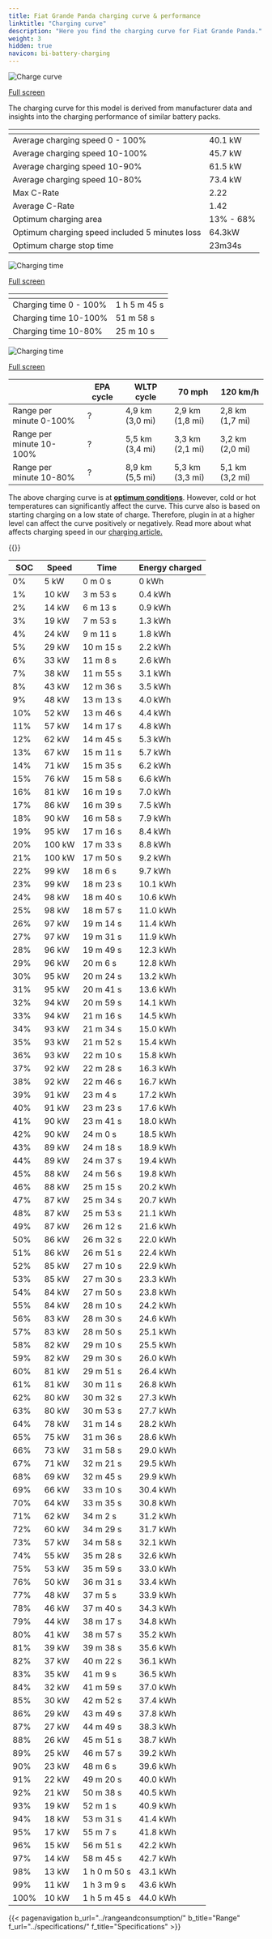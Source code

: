 ```yaml
---
title: Fiat Grande Panda charging curve & performance
linktitle: "Charging curve"
description: "Here you find the charging curve for Fiat Grande Panda."
weight: 3
hidden: true
navicon: bi-battery-charging
---
```

<!-- markdownlint-disable MD033 -->
<!-- markdownlint-disable MD010 -->
<img src="/images/models/fiat/grande_panda/grande_panda/chargingcurve.svg" alt="Charge curve" class="img-fluid">

[Full screen](/images/models/fiat/grande_panda/grande_panda/chargingcurve.svg)


<div class="alert alert-primary" role="alert">
The charging curve for this model is derived from manufacturer data and insights into the charging performance of similar battery packs.
</div>
<div class="table-responsive">
<table class="table table-striped border">
	<thead>
		<tr>
			<th>
			</th>
			<th>
			</th>
		</tr>
	</thead>
	<tbody>
		<tr>
			<td>
				Average charging speed 0 - 100%
			</td>
			<td>
				40.1 kW
			</td>
		</tr>
		<tr>
			<td>
				Average charging speed 10-100%
			</td>
			<td>
				45.7 kW
			</td>
		</tr>
		<tr>
			<td>
				Average charging speed 10-90%
			</td>
			<td>
				61.5 kW
			</td>
		</tr>
		<tr>
			<td>
				Average charging speed 10-80%
			</td>
			<td>
				73.4 kW
			</td>
		</tr>
		<tr>
			<td>
				Max C-Rate
			</td>
			<td>
				2.22
			</td>
		</tr>
		<tr>
			<td>
				Average C-Rate
			</td>
			<td>
				1.42
			</td>
		</tr>
		<tr>
			<td>
				Optimum charging area
			</td>
			<td>
				13% - 68%
			</td>
		</tr>
		<tr>
			<td>
				Optimum charging speed included 5 minutes loss
			</td>
			<td>
				64.3kW
			</td>
		</tr>
		<tr>
			<td>
				Optimum charge stop time
			</td>
			<td>
				23m34s
			</td>
		</tr>
	</tbody>
</table>
</div>
<img src="/images/models/fiat/grande_panda/grande_panda/chargingtime.svg" alt="Charging time" class="img-fluid">

[Full screen](/images/models/fiat/grande_panda/grande_panda/chargingtime.svg)
<div class="table-responsive">
<table class="table table-striped border">
	<thead>
		<tr>
			<th>
			</th>
			<th>
			</th>
		</tr>
	</thead>
	<tbody>
		<tr>
			<td>
				Charging time 0 - 100%
			</td>
			<td>
				1 h 5 m 45 s
			</td>
		</tr>
		<tr>
			<td>
				Charging time 10-100%
			</td>
			<td>
				 51 m 58 s
			</td>
		</tr>
		<tr>
			<td>
				Charging time 10-80%
			</td>
			<td>
				 25 m 10 s
			</td>
		</tr>
	</tbody>
</table>
</div>
<img src="/images/models/fiat/grande_panda/grande_panda/chargerangespeed.svg" alt="Charging time" class="img-fluid">

[Full screen](/images/models/fiat/grande_panda/grande_panda/chargerangespeed.svg)
<div class="table-responsive">
<table class="table table-striped border">
	<thead>
		<tr>
			<th>
			</th>
			<th>
				EPA cycle
			</th>
			<th>
				WLTP cycle
			</th>
			<th>
				70 mph
			</th>
			<th>
				120 km/h
			</th>
		</tr>
	</thead>
	<tbody>
		<tr>
			<td>
				Range per minute 0-100%
			</td>
			<td>
				?
			</td>
			<td>
				4,9 km (3,0 mi)
			</td>
			<td>
				2,9 km (1,8 mi)
			</td>
			<td>
				2,8 km (1,7 mi)
			</td>
		</tr>
		<tr>
			<td>
				Range per minute 10-100%
			</td>
			<td>
				?
			</td>
			<td>
				5,5 km (3,4 mi)
			</td>
			<td>
				3,3 km (2,1 mi)
			</td>
			<td>
				3,2 km (2,0 mi)
			</td>
		</tr>
		<tr>
			<td>
				Range per minute 10-80%
			</td>
			<td>
				?
			</td>
			<td>
				8,9 km (5,5 mi)
			</td>
			<td>
				5,3 km (3,3 mi)
			</td>
			<td>
				5,1 km (3,2 mi)
			</td>
		</tr>
	</tbody>
</table>
</div>


The above charging curve is at **[optimum conditions](../../../../../technology/battery/charging/#temperature)**. However, cold or hot temperatures can significantly affect the curve. This curve also is based on starting charging on a low state of charge. Therefore, plugin in at a higher level can affect the curve positively or negatively. Read more about what affects charging speed in our [charging article.](../../../../../technology/battery/charging/)


{{<evkxdisplayaddarticle />}}
<div class="table-responsive">
<table class="table table-striped border">
	<thead>
		<tr>
			<th>
				SOC
			</th>
			<th>
				Speed
			</th>
			<th>
				Time
			</th>
			<th>
				Energy charged
			</th>
		</tr>
	</thead>
	<tbody>
		<tr>
			<td>
				0%
			</td>
			<td>
				5 kW
			</td>
			<td>
				 0 m 0 s
			</td>
			<td>
				0 kWh
			</td>
		</tr>
		<tr>
			<td>
				1%
			</td>
			<td>
				10 kW
			</td>
			<td>
				 3 m 53 s
			</td>
			<td>
				0.4 kWh
			</td>
		</tr>
		<tr>
			<td>
				2%
			</td>
			<td>
				14 kW
			</td>
			<td>
				 6 m 13 s
			</td>
			<td>
				0.9 kWh
			</td>
		</tr>
		<tr>
			<td>
				3%
			</td>
			<td>
				19 kW
			</td>
			<td>
				 7 m 53 s
			</td>
			<td>
				1.3 kWh
			</td>
		</tr>
		<tr>
			<td>
				4%
			</td>
			<td>
				24 kW
			</td>
			<td>
				 9 m 11 s
			</td>
			<td>
				1.8 kWh
			</td>
		</tr>
		<tr>
			<td>
				5%
			</td>
			<td>
				29 kW
			</td>
			<td>
				 10 m 15 s
			</td>
			<td>
				2.2 kWh
			</td>
		</tr>
		<tr>
			<td>
				6%
			</td>
			<td>
				33 kW
			</td>
			<td>
				 11 m 8 s
			</td>
			<td>
				2.6 kWh
			</td>
		</tr>
		<tr>
			<td>
				7%
			</td>
			<td>
				38 kW
			</td>
			<td>
				 11 m 55 s
			</td>
			<td>
				3.1 kWh
			</td>
		</tr>
		<tr>
			<td>
				8%
			</td>
			<td>
				43 kW
			</td>
			<td>
				 12 m 36 s
			</td>
			<td>
				3.5 kWh
			</td>
		</tr>
		<tr>
			<td>
				9%
			</td>
			<td>
				48 kW
			</td>
			<td>
				 13 m 13 s
			</td>
			<td>
				4.0 kWh
			</td>
		</tr>
		<tr>
			<td>
				10%
			</td>
			<td>
				52 kW
			</td>
			<td>
				 13 m 46 s
			</td>
			<td>
				4.4 kWh
			</td>
		</tr>
		<tr>
			<td>
				11%
			</td>
			<td>
				57 kW
			</td>
			<td>
				 14 m 17 s
			</td>
			<td>
				4.8 kWh
			</td>
		</tr>
		<tr>
			<td>
				12%
			</td>
			<td>
				62 kW
			</td>
			<td>
				 14 m 45 s
			</td>
			<td>
				5.3 kWh
			</td>
		</tr>
		<tr>
			<td>
				13%
			</td>
			<td>
				67 kW
			</td>
			<td>
				 15 m 11 s
			</td>
			<td>
				5.7 kWh
			</td>
		</tr>
		<tr>
			<td>
				14%
			</td>
			<td>
				71 kW
			</td>
			<td>
				 15 m 35 s
			</td>
			<td>
				6.2 kWh
			</td>
		</tr>
		<tr>
			<td>
				15%
			</td>
			<td>
				76 kW
			</td>
			<td>
				 15 m 58 s
			</td>
			<td>
				6.6 kWh
			</td>
		</tr>
		<tr>
			<td>
				16%
			</td>
			<td>
				81 kW
			</td>
			<td>
				 16 m 19 s
			</td>
			<td>
				7.0 kWh
			</td>
		</tr>
		<tr>
			<td>
				17%
			</td>
			<td>
				86 kW
			</td>
			<td>
				 16 m 39 s
			</td>
			<td>
				7.5 kWh
			</td>
		</tr>
		<tr>
			<td>
				18%
			</td>
			<td>
				90 kW
			</td>
			<td>
				 16 m 58 s
			</td>
			<td>
				7.9 kWh
			</td>
		</tr>
		<tr>
			<td>
				19%
			</td>
			<td>
				95 kW
			</td>
			<td>
				 17 m 16 s
			</td>
			<td>
				8.4 kWh
			</td>
		</tr>
		<tr>
			<td>
				20%
			</td>
			<td>
				100 kW
			</td>
			<td>
				 17 m 33 s
			</td>
			<td>
				8.8 kWh
			</td>
		</tr>
		<tr>
			<td>
				21%
			</td>
			<td>
				100 kW
			</td>
			<td>
				 17 m 50 s
			</td>
			<td>
				9.2 kWh
			</td>
		</tr>
		<tr>
			<td>
				22%
			</td>
			<td>
				99 kW
			</td>
			<td>
				 18 m 6 s
			</td>
			<td>
				9.7 kWh
			</td>
		</tr>
		<tr>
			<td>
				23%
			</td>
			<td>
				99 kW
			</td>
			<td>
				 18 m 23 s
			</td>
			<td>
				10.1 kWh
			</td>
		</tr>
		<tr>
			<td>
				24%
			</td>
			<td>
				98 kW
			</td>
			<td>
				 18 m 40 s
			</td>
			<td>
				10.6 kWh
			</td>
		</tr>
		<tr>
			<td>
				25%
			</td>
			<td>
				98 kW
			</td>
			<td>
				 18 m 57 s
			</td>
			<td>
				11.0 kWh
			</td>
		</tr>
		<tr>
			<td>
				26%
			</td>
			<td>
				97 kW
			</td>
			<td>
				 19 m 14 s
			</td>
			<td>
				11.4 kWh
			</td>
		</tr>
		<tr>
			<td>
				27%
			</td>
			<td>
				97 kW
			</td>
			<td>
				 19 m 31 s
			</td>
			<td>
				11.9 kWh
			</td>
		</tr>
		<tr>
			<td>
				28%
			</td>
			<td>
				96 kW
			</td>
			<td>
				 19 m 49 s
			</td>
			<td>
				12.3 kWh
			</td>
		</tr>
		<tr>
			<td>
				29%
			</td>
			<td>
				96 kW
			</td>
			<td>
				 20 m 6 s
			</td>
			<td>
				12.8 kWh
			</td>
		</tr>
		<tr>
			<td>
				30%
			</td>
			<td>
				95 kW
			</td>
			<td>
				 20 m 24 s
			</td>
			<td>
				13.2 kWh
			</td>
		</tr>
		<tr>
			<td>
				31%
			</td>
			<td>
				95 kW
			</td>
			<td>
				 20 m 41 s
			</td>
			<td>
				13.6 kWh
			</td>
		</tr>
		<tr>
			<td>
				32%
			</td>
			<td>
				94 kW
			</td>
			<td>
				 20 m 59 s
			</td>
			<td>
				14.1 kWh
			</td>
		</tr>
		<tr>
			<td>
				33%
			</td>
			<td>
				94 kW
			</td>
			<td>
				 21 m 16 s
			</td>
			<td>
				14.5 kWh
			</td>
		</tr>
		<tr>
			<td>
				34%
			</td>
			<td>
				93 kW
			</td>
			<td>
				 21 m 34 s
			</td>
			<td>
				15.0 kWh
			</td>
		</tr>
		<tr>
			<td>
				35%
			</td>
			<td>
				93 kW
			</td>
			<td>
				 21 m 52 s
			</td>
			<td>
				15.4 kWh
			</td>
		</tr>
		<tr>
			<td>
				36%
			</td>
			<td>
				93 kW
			</td>
			<td>
				 22 m 10 s
			</td>
			<td>
				15.8 kWh
			</td>
		</tr>
		<tr>
			<td>
				37%
			</td>
			<td>
				92 kW
			</td>
			<td>
				 22 m 28 s
			</td>
			<td>
				16.3 kWh
			</td>
		</tr>
		<tr>
			<td>
				38%
			</td>
			<td>
				92 kW
			</td>
			<td>
				 22 m 46 s
			</td>
			<td>
				16.7 kWh
			</td>
		</tr>
		<tr>
			<td>
				39%
			</td>
			<td>
				91 kW
			</td>
			<td>
				 23 m 4 s
			</td>
			<td>
				17.2 kWh
			</td>
		</tr>
		<tr>
			<td>
				40%
			</td>
			<td>
				91 kW
			</td>
			<td>
				 23 m 23 s
			</td>
			<td>
				17.6 kWh
			</td>
		</tr>
		<tr>
			<td>
				41%
			</td>
			<td>
				90 kW
			</td>
			<td>
				 23 m 41 s
			</td>
			<td>
				18.0 kWh
			</td>
		</tr>
		<tr>
			<td>
				42%
			</td>
			<td>
				90 kW
			</td>
			<td>
				 24 m 0 s
			</td>
			<td>
				18.5 kWh
			</td>
		</tr>
		<tr>
			<td>
				43%
			</td>
			<td>
				89 kW
			</td>
			<td>
				 24 m 18 s
			</td>
			<td>
				18.9 kWh
			</td>
		</tr>
		<tr>
			<td>
				44%
			</td>
			<td>
				89 kW
			</td>
			<td>
				 24 m 37 s
			</td>
			<td>
				19.4 kWh
			</td>
		</tr>
		<tr>
			<td>
				45%
			</td>
			<td>
				88 kW
			</td>
			<td>
				 24 m 56 s
			</td>
			<td>
				19.8 kWh
			</td>
		</tr>
		<tr>
			<td>
				46%
			</td>
			<td>
				88 kW
			</td>
			<td>
				 25 m 15 s
			</td>
			<td>
				20.2 kWh
			</td>
		</tr>
		<tr>
			<td>
				47%
			</td>
			<td>
				87 kW
			</td>
			<td>
				 25 m 34 s
			</td>
			<td>
				20.7 kWh
			</td>
		</tr>
		<tr>
			<td>
				48%
			</td>
			<td>
				87 kW
			</td>
			<td>
				 25 m 53 s
			</td>
			<td>
				21.1 kWh
			</td>
		</tr>
		<tr>
			<td>
				49%
			</td>
			<td>
				87 kW
			</td>
			<td>
				 26 m 12 s
			</td>
			<td>
				21.6 kWh
			</td>
		</tr>
		<tr>
			<td>
				50%
			</td>
			<td>
				86 kW
			</td>
			<td>
				 26 m 32 s
			</td>
			<td>
				22.0 kWh
			</td>
		</tr>
		<tr>
			<td>
				51%
			</td>
			<td>
				86 kW
			</td>
			<td>
				 26 m 51 s
			</td>
			<td>
				22.4 kWh
			</td>
		</tr>
		<tr>
			<td>
				52%
			</td>
			<td>
				85 kW
			</td>
			<td>
				 27 m 10 s
			</td>
			<td>
				22.9 kWh
			</td>
		</tr>
		<tr>
			<td>
				53%
			</td>
			<td>
				85 kW
			</td>
			<td>
				 27 m 30 s
			</td>
			<td>
				23.3 kWh
			</td>
		</tr>
		<tr>
			<td>
				54%
			</td>
			<td>
				84 kW
			</td>
			<td>
				 27 m 50 s
			</td>
			<td>
				23.8 kWh
			</td>
		</tr>
		<tr>
			<td>
				55%
			</td>
			<td>
				84 kW
			</td>
			<td>
				 28 m 10 s
			</td>
			<td>
				24.2 kWh
			</td>
		</tr>
		<tr>
			<td>
				56%
			</td>
			<td>
				83 kW
			</td>
			<td>
				 28 m 30 s
			</td>
			<td>
				24.6 kWh
			</td>
		</tr>
		<tr>
			<td>
				57%
			</td>
			<td>
				83 kW
			</td>
			<td>
				 28 m 50 s
			</td>
			<td>
				25.1 kWh
			</td>
		</tr>
		<tr>
			<td>
				58%
			</td>
			<td>
				82 kW
			</td>
			<td>
				 29 m 10 s
			</td>
			<td>
				25.5 kWh
			</td>
		</tr>
		<tr>
			<td>
				59%
			</td>
			<td>
				82 kW
			</td>
			<td>
				 29 m 30 s
			</td>
			<td>
				26.0 kWh
			</td>
		</tr>
		<tr>
			<td>
				60%
			</td>
			<td>
				81 kW
			</td>
			<td>
				 29 m 51 s
			</td>
			<td>
				26.4 kWh
			</td>
		</tr>
		<tr>
			<td>
				61%
			</td>
			<td>
				81 kW
			</td>
			<td>
				 30 m 11 s
			</td>
			<td>
				26.8 kWh
			</td>
		</tr>
		<tr>
			<td>
				62%
			</td>
			<td>
				80 kW
			</td>
			<td>
				 30 m 32 s
			</td>
			<td>
				27.3 kWh
			</td>
		</tr>
		<tr>
			<td>
				63%
			</td>
			<td>
				80 kW
			</td>
			<td>
				 30 m 53 s
			</td>
			<td>
				27.7 kWh
			</td>
		</tr>
		<tr>
			<td>
				64%
			</td>
			<td>
				78 kW
			</td>
			<td>
				 31 m 14 s
			</td>
			<td>
				28.2 kWh
			</td>
		</tr>
		<tr>
			<td>
				65%
			</td>
			<td>
				75 kW
			</td>
			<td>
				 31 m 36 s
			</td>
			<td>
				28.6 kWh
			</td>
		</tr>
		<tr>
			<td>
				66%
			</td>
			<td>
				73 kW
			</td>
			<td>
				 31 m 58 s
			</td>
			<td>
				29.0 kWh
			</td>
		</tr>
		<tr>
			<td>
				67%
			</td>
			<td>
				71 kW
			</td>
			<td>
				 32 m 21 s
			</td>
			<td>
				29.5 kWh
			</td>
		</tr>
		<tr>
			<td>
				68%
			</td>
			<td>
				69 kW
			</td>
			<td>
				 32 m 45 s
			</td>
			<td>
				29.9 kWh
			</td>
		</tr>
		<tr>
			<td>
				69%
			</td>
			<td>
				66 kW
			</td>
			<td>
				 33 m 10 s
			</td>
			<td>
				30.4 kWh
			</td>
		</tr>
		<tr>
			<td>
				70%
			</td>
			<td>
				64 kW
			</td>
			<td>
				 33 m 35 s
			</td>
			<td>
				30.8 kWh
			</td>
		</tr>
		<tr>
			<td>
				71%
			</td>
			<td>
				62 kW
			</td>
			<td>
				 34 m 2 s
			</td>
			<td>
				31.2 kWh
			</td>
		</tr>
		<tr>
			<td>
				72%
			</td>
			<td>
				60 kW
			</td>
			<td>
				 34 m 29 s
			</td>
			<td>
				31.7 kWh
			</td>
		</tr>
		<tr>
			<td>
				73%
			</td>
			<td>
				57 kW
			</td>
			<td>
				 34 m 58 s
			</td>
			<td>
				32.1 kWh
			</td>
		</tr>
		<tr>
			<td>
				74%
			</td>
			<td>
				55 kW
			</td>
			<td>
				 35 m 28 s
			</td>
			<td>
				32.6 kWh
			</td>
		</tr>
		<tr>
			<td>
				75%
			</td>
			<td>
				53 kW
			</td>
			<td>
				 35 m 59 s
			</td>
			<td>
				33.0 kWh
			</td>
		</tr>
		<tr>
			<td>
				76%
			</td>
			<td>
				50 kW
			</td>
			<td>
				 36 m 31 s
			</td>
			<td>
				33.4 kWh
			</td>
		</tr>
		<tr>
			<td>
				77%
			</td>
			<td>
				48 kW
			</td>
			<td>
				 37 m 5 s
			</td>
			<td>
				33.9 kWh
			</td>
		</tr>
		<tr>
			<td>
				78%
			</td>
			<td>
				46 kW
			</td>
			<td>
				 37 m 40 s
			</td>
			<td>
				34.3 kWh
			</td>
		</tr>
		<tr>
			<td>
				79%
			</td>
			<td>
				44 kW
			</td>
			<td>
				 38 m 17 s
			</td>
			<td>
				34.8 kWh
			</td>
		</tr>
		<tr>
			<td>
				80%
			</td>
			<td>
				41 kW
			</td>
			<td>
				 38 m 57 s
			</td>
			<td>
				35.2 kWh
			</td>
		</tr>
		<tr>
			<td>
				81%
			</td>
			<td>
				39 kW
			</td>
			<td>
				 39 m 38 s
			</td>
			<td>
				35.6 kWh
			</td>
		</tr>
		<tr>
			<td>
				82%
			</td>
			<td>
				37 kW
			</td>
			<td>
				 40 m 22 s
			</td>
			<td>
				36.1 kWh
			</td>
		</tr>
		<tr>
			<td>
				83%
			</td>
			<td>
				35 kW
			</td>
			<td>
				 41 m 9 s
			</td>
			<td>
				36.5 kWh
			</td>
		</tr>
		<tr>
			<td>
				84%
			</td>
			<td>
				32 kW
			</td>
			<td>
				 41 m 59 s
			</td>
			<td>
				37.0 kWh
			</td>
		</tr>
		<tr>
			<td>
				85%
			</td>
			<td>
				30 kW
			</td>
			<td>
				 42 m 52 s
			</td>
			<td>
				37.4 kWh
			</td>
		</tr>
		<tr>
			<td>
				86%
			</td>
			<td>
				29 kW
			</td>
			<td>
				 43 m 49 s
			</td>
			<td>
				37.8 kWh
			</td>
		</tr>
		<tr>
			<td>
				87%
			</td>
			<td>
				27 kW
			</td>
			<td>
				 44 m 49 s
			</td>
			<td>
				38.3 kWh
			</td>
		</tr>
		<tr>
			<td>
				88%
			</td>
			<td>
				26 kW
			</td>
			<td>
				 45 m 51 s
			</td>
			<td>
				38.7 kWh
			</td>
		</tr>
		<tr>
			<td>
				89%
			</td>
			<td>
				25 kW
			</td>
			<td>
				 46 m 57 s
			</td>
			<td>
				39.2 kWh
			</td>
		</tr>
		<tr>
			<td>
				90%
			</td>
			<td>
				23 kW
			</td>
			<td>
				 48 m 6 s
			</td>
			<td>
				39.6 kWh
			</td>
		</tr>
		<tr>
			<td>
				91%
			</td>
			<td>
				22 kW
			</td>
			<td>
				 49 m 20 s
			</td>
			<td>
				40.0 kWh
			</td>
		</tr>
		<tr>
			<td>
				92%
			</td>
			<td>
				21 kW
			</td>
			<td>
				 50 m 38 s
			</td>
			<td>
				40.5 kWh
			</td>
		</tr>
		<tr>
			<td>
				93%
			</td>
			<td>
				19 kW
			</td>
			<td>
				 52 m 1 s
			</td>
			<td>
				40.9 kWh
			</td>
		</tr>
		<tr>
			<td>
				94%
			</td>
			<td>
				18 kW
			</td>
			<td>
				 53 m 31 s
			</td>
			<td>
				41.4 kWh
			</td>
		</tr>
		<tr>
			<td>
				95%
			</td>
			<td>
				17 kW
			</td>
			<td>
				 55 m 7 s
			</td>
			<td>
				41.8 kWh
			</td>
		</tr>
		<tr>
			<td>
				96%
			</td>
			<td>
				15 kW
			</td>
			<td>
				 56 m 51 s
			</td>
			<td>
				42.2 kWh
			</td>
		</tr>
		<tr>
			<td>
				97%
			</td>
			<td>
				14 kW
			</td>
			<td>
				 58 m 45 s
			</td>
			<td>
				42.7 kWh
			</td>
		</tr>
		<tr>
			<td>
				98%
			</td>
			<td>
				13 kW
			</td>
			<td>
				1 h 0 m 50 s
			</td>
			<td>
				43.1 kWh
			</td>
		</tr>
		<tr>
			<td>
				99%
			</td>
			<td>
				11 kW
			</td>
			<td>
				1 h 3 m 9 s
			</td>
			<td>
				43.6 kWh
			</td>
		</tr>
		<tr>
			<td>
				100%
			</td>
			<td>
				10 kW
			</td>
			<td>
				1 h 5 m 45 s
			</td>
			<td>
				44.0 kWh
			</td>
		</tr>
	</tbody>
</table>
</div>


{{< pagenavigation b_url="../rangeandconsumption/" b_title="Range" f_url="../specifications/" f_title="Specifications" >}}
